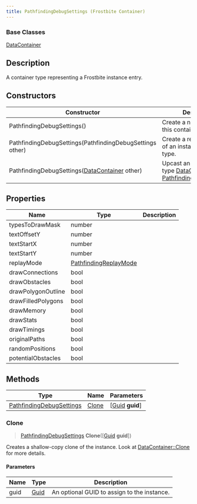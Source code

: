 ```yaml
---
title: PathfindingDebugSettings (Frostbite Container)
---
```

### Base Classes

[DataContainer](/vext/ref/cls/shr/datacontainer)

## Description

A container type representing a Frostbite instance entry.

## Constructors

| Constructor                                                                         | Description                                                                                                                             |
| ----------------------------------------------------------------------------------- | --------------------------------------------------------------------------------------------------------------------------------------- |
| PathfindingDebugSettings()                                                          | Create a new instance of this container type.                                                                                           |
| PathfindingDebugSettings(PathfindingDebugSettings other)                            | Create a reference copy of an instance of the same type.                                                                                |
| PathfindingDebugSettings([DataContainer](/vext/ref/cls/shr/datacontainer) other) | Upcast an instance of type [DataContainer](/vext/ref/cls/shr/datacontainer) to [PathfindingDebugSettings](PathfindingDebugSettings). |

## Properties

| Name               | Type                                           | Description |
| ------------------ | ---------------------------------------------- | ----------- |
| typesToDrawMask    | number                                         |             |
| textOffsetY        | number                                         |             |
| textStartX         | number                                         |             |
| textStartY         | number                                         |             |
| replayMode         | [PathfindingReplayMode](PathfindingReplayMode) |             |
| drawConnections    | bool                                           |             |
| drawObstacles      | bool                                           |             |
| drawPolygonOutline | bool                                           |             |
| drawFilledPolygons | bool                                           |             |
| drawMemory         | bool                                           |             |
| drawStats          | bool                                           |             |
| drawTimings        | bool                                           |             |
| originalPaths      | bool                                           |             |
| randomPositions    | bool                                           |             |
| potentialObstacles | bool                                           |             |

## Methods

| Type                                                 | Name            | Parameters                                     |
| ---------------------------------------------------- | --------------- | ---------------------------------------------- |
| [PathfindingDebugSettings](PathfindingDebugSettings) | [Clone](#clone) | \[[Guid](/vext/ref/cls/shr/guid) **guid**\] |

### Clone

> [PathfindingDebugSettings](PathfindingDebugSettings) **Clone**(\[[Guid](/vext/ref/cls/shr/guid) **guid**\])

Creates a shallow-copy clone of the instance. Look at [DataContainer::Clone](/vext/ref/cls/shr/datacontainer#clone) for more details.

#### Parameters

| Name | Type         | Description                                 |
| ---- | ------------ | ------------------------------------------- |
| guid | [Guid](Guid) | An optional GUID to assign to the instance. |
